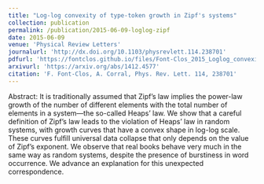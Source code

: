 ```yaml
---
title: "Log-log convexity of type-token growth in Zipf's systems"
collection: publication
permalink: /publication/2015-06-09-loglog-zipf
date: 2015-06-09
venue: 'Physical Review Letters'
journalurl: 'http://dx.doi.org/10.1103/physrevlett.114.238701'
pdfurl: 'https://fontclos.github.io/files/Font-Clos_2015_Loglog_convexity.pdf'
arxivurl: 'https://arxiv.org/abs/1412.4577'
citation: 'F. Font-Clos, A. Corral, Phys. Rev. Lett. 114, 238701'
---
```

Abstract: It is traditionally assumed that Zipf’s law implies the power-law growth of the number of different elements with the total number of elements in a system—the so-called Heaps’ law. We show that a careful definition of Zipf’s law leads to the violation of Heaps’ law in random systems, with growth curves that have a convex shape in log-log scale. These curves fulfill universal data collapse that only depends on the value of Zipf’s exponent. We observe that real books behave very much in the same way as random systems, despite the presence of burstiness in word occurrence. We advance an explanation for this unexpected correspondence.

